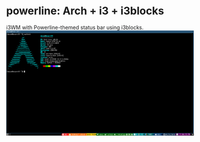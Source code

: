 # powerline: Arch + i3 + i3blocks
i3WM with Powerline-themed status bar using i3blocks.
![Screenshot](/screenshots/powerline.png?raw=true "powerline")
